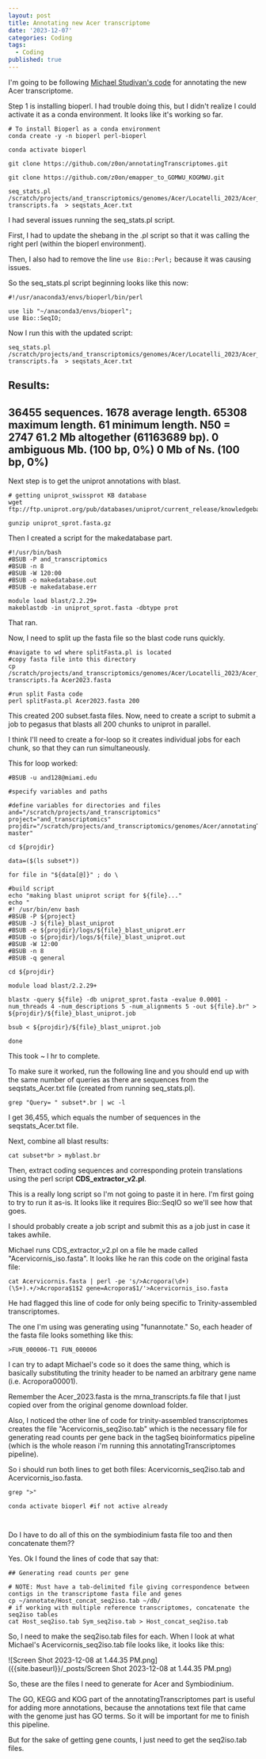 ```yaml
---
layout: post
title: Annotating new Acer transcriptome
date: '2023-12-07'
categories: Coding
tags:
  - Coding
published: true
---
```


I'm going to be following [Michael Studivan's code](https://github.com/mstudiva/Acropora-cervicornis-annotated-transcriptome/blob/main/tagSeq_TranscriptomeAnnotation_README.txt) for annotating the new Acer transcriptome. 

Step 1 is installing bioperl. I had trouble doing this, but I didn't realize I could activate it as a conda environment. It looks like it's working so far.

```{bash}
# To install Bioperl as a conda environment
conda create -y -n bioperl perl-bioperl

conda activate bioperl

git clone https://github.com/z0on/annotatingTranscriptomes.git

git clone https://github.com/z0on/emapper_to_GOMWU_KOGMWU.git

seq_stats.pl /scratch/projects/and_transcriptomics/genomes/Acer/Locatelli_2023/Acer_Genome/Acropora_cervicornis.mrna-transcripts.fa  > seqstats_Acer.txt

```

I had several issues running the seq_stats.pl script.

First, I had to update the shebang in the .pl script so that it was calling the right perl (within the bioperl environment).

Then, I also had to remove the line `use Bio::Perl;` because it was causing issues.

So the seq_stats.pl script beginning looks like this now:

```{perl}
#!/usr/anaconda3/envs/bioperl/bin/perl

use lib "~/anaconda3/envs/bioperl";
use Bio::SeqIO;
```

Now I run this with the updated script:

```{bash}
seq_stats.pl /scratch/projects/and_transcriptomics/genomes/Acer/Locatelli_2023/Acer_Genome/Acropora_cervicornis.mrna-transcripts.fa  > seqstats_Acer.txt
```
Results: 
-------------------------
36455 sequences.
1678 average length.
65308 maximum length.
61 minimum length.
N50 = 2747
61.2 Mb altogether (61163689 bp).
0 ambiguous Mb. (100 bp, 0%)
0 Mb of Ns. (100 bp, 0%)
-------------------------


Next step is to get the uniprot annotations with blast.

```{bash}
# getting uniprot_swissprot KB database
wget ftp://ftp.uniprot.org/pub/databases/uniprot/current_release/knowledgebase/complete/uniprot_sprot.fasta.gz

gunzip uniprot_sprot.fasta.gz
```

Then I created a script for the makedatabase part.

```{bash}
#!/usr/bin/bash
#BSUB -P and_transcriptomics
#BSUB -n 8
#BSUB -W 120:00
#BSUB -o makedatabase.out
#BSUB -e makedatabase.err

module load blast/2.2.29+
makeblastdb -in uniprot_sprot.fasta -dbtype prot
```


That ran. 

Now, I need to split up the fasta file so the blast code runs quickly.

```{bash}
#navigate to wd where splitFasta.pl is located 
#copy fasta file into this directory
cp /scratch/projects/and_transcriptomics/genomes/Acer/Locatelli_2023/Acer_Genome/Acropora_cervicornis.mrna-transcripts.fa Acer2023.fasta

#run split Fasta code
perl splitFasta.pl Acer2023.fasta 200
```

This created 200 subset.fasta files. Now, need to create a script to submit a job to pegasus that blasts all 200 chunks to uniprot in parallel.

I think I'll need to create a for-loop so it creates individual jobs for each chunk, so that they can run simultaneously. 

This for loop worked: 

```{bash}
#BSUB -u and128@miami.edu

#specify variables and paths

#define variables for directories and files
and="/scratch/projects/and_transcriptomics"
project="and_transcriptomics"
projdir="/scratch/projects/and_transcriptomics/genomes/Acer/annotatingTranscriptomes-master"

cd ${projdir}

data=($(ls subset*))

for file in "${data[@]}" ; do \

#build script
echo "making blast uniprot script for ${file}..."
echo "
#! /usr/bin/env bash
#BSUB -P ${project}
#BSUB -J ${file}_blast_uniprot
#BSUB -e ${projdir}/logs/${file}_blast_uniprot.err
#BSUB -o ${projdir}/logs/${file}_blast_uniprot.out
#BSUB -W 12:00
#BSUB -n 8
#BSUB -q general

cd ${projdir}

module load blast/2.2.29+

blastx -query ${file} -db uniprot_sprot.fasta -evalue 0.0001 -num_threads 4 -num_descriptions 5 -num_alignments 5 -out ${file}.br" > ${projdir}/${file}_blast_uniprot.job

bsub < ${projdir}/${file}_blast_uniprot.job

done
```

This took ~ l hr to complete.

To make sure it worked, run the following line and you should end up with the same number of queries as there are sequences from the seqstats_Acer.txt file (created from running seq_stats.pl). 

```{bash}
grep "Query= " subset*.br | wc -l
```

I get 36,455, which equals the number of sequences in the seqstats_Acer.txt file.


Next, combine all blast results:

```{bash}
cat subset*br > myblast.br
```

Then, extract coding sequences and corresponding protein translations using the perl script **CDS_extractor_v2.pl**. 

This is a really long script so I'm not going to paste it in here. I'm first going to try to run it as-is. It looks like it requires Bio::SeqIO so we'll see how that goes.

I should probably create a job script and submit this as a job just in case it takes awhile.

Michael runs CDS_extractor_v2.pl on a file he made called "Acervicornis_iso.fasta". It looks like he ran this code on the original fasta file:

```{bash}
cat Acervicornis.fasta | perl -pe 's/>Acropora(\d+)(\S+).+/>Acropora$1$2 gene=Acropora$1/'>Acervicornis_iso.fasta
```

He had flagged this line of code for only being specific to Trinity-assembled transcriptomes.

The one I'm using was generating using "funannotate." So, each header of the fasta file looks something like this:

```{bash}
>FUN_000006-T1 FUN_000006
```

I can try to adapt Michael's code so it does the same thing, which is basically substituting the trinity header to be named an arbitrary gene name (i.e. Acropora00001). 

Remember the Acer_2023.fasta is the mrna_transcripts.fa file that I just copied over from the original genome download folder.

Also, I noticed the other line of code for trinity-assembled transcriptomes creates the file "Acervicornis_seq2iso.tab" which is the necessary file for generating read counts per gene back in the tagSeq bioinformatics pipeline (which is the whole reason i'm running this annotatingTranscriptomes pipeline).

So i should run both lines to get both files: Acervicornis_seq2iso.tab and Acervicornis_iso.fasta.

```{bash}
grep ">" 
```

```{bash}
conda activate bioperl #if not active already



```

Do I have to do all of this on the symbiodinium fasta file too and then concatenate them??

Yes. Ok I found the lines of code that say that:

```{bash}
## Generating read counts per gene

# NOTE: Must have a tab-delimited file giving correspondence between contigs in the transcriptome fasta file and genes
cp ~/annotate/Host_concat_seq2iso.tab ~/db/
# if working with multiple reference transcriptomes, concatenate the seq2iso tables
cat Host_seq2iso.tab Sym_seq2iso.tab > Host_concat_seq2iso.tab

```

So, I need to make the seq2iso.tab files for each. When I look at what Michael's Acervicornis_seq2iso.tab file looks like, it looks like this:

![Screen Shot 2023-12-08 at 1.44.35 PM.png]({{site.baseurl}}/_posts/Screen Shot 2023-12-08 at 1.44.35 PM.png)


So, these are the files I need to generate for Acer and Symbiodinium.

The GO, KEGG and KOG part of the annotatingTranscriptomes part is useful for adding more annotations, because the annotations text file that came with the genome just has GO terms. So it will be important for me to finish this pipeline.

But for the sake of getting gene counts, I just need to get the seq2iso.tab files.

